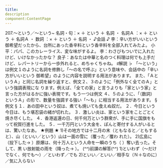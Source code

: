 ```yaml
---
title:
description
component:ContentPage
---
```



207.～という／～という~
名詞・句：× ＋ という ＋ 名詞 ・
名詞Ａ ：× ＋ という ＋ 名詞Ａ ・
数詞 ：× ＋ という ＋ 名詞 ・
♪会話 ♪
李：辛い方がいいという御希望だったから、台所にあった香辛料という香辛料を全部入れてみたよ。 小平：パパ、このカレーライス、変な味がするよ。
李：わさびもついでに入れたけど、いけなかったかな？
良子：あなたは中華と名のつく料理は何でも上手だけど、レパートリーから一歩外れると、めちゃくちゃね。
♯解説 ♭
「～という」は例文１のように名詞を修飾し「～の名で呼ぶ」という意味や、会話中の「辛い方がいいという 御希望」のように内容を説明する用法があります。
また、「ＡというＡ」と同じ名詞を繰り返すと、例文２、３のように「例外なく全てのＡ」という強調表現にな ります。例えば、「全ての家」と言うよりも「家という家」と言った方がはるかに強い表現です。もう一つは例文
４、５のように、「（数詞）というＡ」の形で、数量を強調する強い「～も」に相当する用法があります。
§例文 §
１．あの田中という奴は、煮ても焼いても食えぬ奴だ。
２．今日という今日は、もう堪忍袋の緒が切れた。
３．激しい炎は、家という家をことごとく焼き尽くした。
４．香港返還の日、何千何万という群衆が、手に手に国旗をもって祝賀行進をした。
５．一千万円という大金を、ぽんと寄付する人がいるとは、驚いたなあ。
★例題 ★
1)その地方では十二月の末（ともなると／ともすると）、山（といい／という）山は一面の雪に（覆った／覆わ れた）。
2)広島に（投下した→ ）原爆は、何十万人という人命を一瞬のうち（ ）奪い去った。そして、黒 い放射能の雨を（降った→ ）。
(^^)前課の解答(^^)
1)といわず（～だけでなく、何でも～）／といわず／でも
2)といい／といい／相手な（Ｎ＋なのに）／気に入らない
